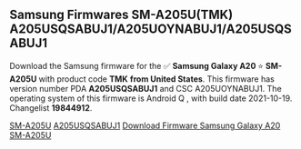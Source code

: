 <h2>Samsung Firmwares SM-A205U(TMK) A205USQSABUJ1/A205UOYNABUJ1/A205USQSABUJ1</h2>
Download the Samsung firmware for the ✅ <strong>Samsung Galaxy A20 </strong> ⭐ <strong>SM-A205U</strong> with product code <strong>TMK</strong> <strong> from United States</strong>. This firmware has version number PDA <strong>A205USQSABUJ1</strong> and CSC A205UOYNABUJ1. The operating system of this firmware is Android Q , with build date 2021-10-19. Changelist <strong>19844912</strong>.


[SM-A205U](https://samfirm.shop/samsung/model/SM-A205U)
[A205USQSABUJ1](https://samfirm.shop/samsung/pda/A205USQSABUJ1)
[Download Firmware Samsung Galaxy A20 SM-A205U](https://samfirm.shop/samsung/firmware/466273)
